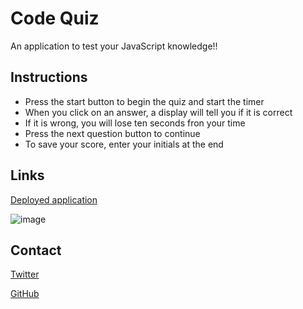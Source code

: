 # Code Quiz  

An application to test your JavaScript knowledge!!  

## Instructions  

- Press the start button to begin the quiz and start the timer  
- When you click on an answer, a display will tell you if it is correct  
- If it is wrong, you will lose ten seconds fron your time  
- Press the next question button to continue  
- To save your score, enter your initials at the end  

## Links  

[Deployed application](https://charlie93b.github.io/code-quiz/)  


![image](https://user-images.githubusercontent.com/115426768/206041517-ebf32d5f-30fd-4b79-90d1-693d2ae5985c.png)


## Contact  

[Twitter](https://twitter.com/Charlie93B)  

[GitHub](https://github.com/Charlie93B/code-quiz)
